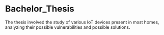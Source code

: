 # Bachelor_Thesis
The thesis involved the study of various IoT devices present in most homes, analyzing their possible vulnerabilities and possible solutions.
